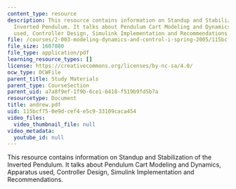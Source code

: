 ```yaml
---
content_type: resource
description: This resource contains information on Standup and Stabilization of the
  Inverted Pendulum. It talks about Pendulum Cart Modeling and Dynamics, Apparatus
  used, Controller Design, Simulink Implementation and Recommendations.
file: /courses/2-003-modeling-dynamics-and-control-i-spring-2005/115bcf750e9dcef4e5c933109caca454_andrew.pdf
file_size: 1607880
file_type: application/pdf
learning_resource_types: []
license: https://creativecommons.org/licenses/by-nc-sa/4.0/
ocw_type: OCWFile
parent_title: Study Materials
parent_type: CourseSection
parent_uid: a7a8f9ef-1f9b-6ce1-6418-f519b9fd5b7a
resourcetype: Document
title: andrew.pdf
uid: 115bcf75-0e9d-cef4-e5c9-33109caca454
video_files:
  video_thumbnail_file: null
video_metadata:
  youtube_id: null
---
```

This resource contains information on Standup and Stabilization of the Inverted Pendulum. It talks about Pendulum Cart Modeling and Dynamics, Apparatus used, Controller Design, Simulink Implementation and Recommendations.